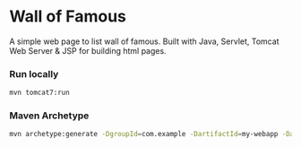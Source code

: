 # Wall of Famous

A simple web page to list wall of famous. Built with Java, Servlet, Tomcat Web Server & JSP for building html pages.

### Run locally

```bash
mvn tomcat7:run
```

### Maven Archetype

```bash
mvn archetype:generate -DgroupId=com.example -DartifactId=my-webapp -DarchetypeArtifactId=maven-archetype-webapp -DinteractiveMode=false
```
